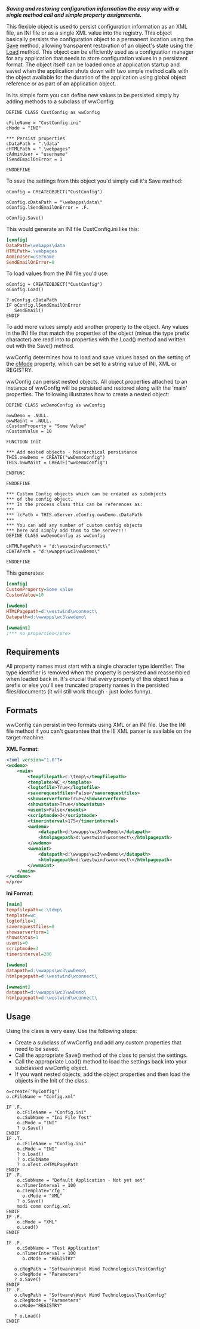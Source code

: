 ﻿***Saving and restoring configuration information the easy way with a single method call and simple property assignments.***  

This flexible object is used to persist configuration information as an XML file, an INI file or as a single XML value into the registry. This object basically persists the configuration object to a permanent location using the [Save](vfps://Topic/wwConfig%3A%3ASave) method, allowing transparent restoration of an object's state using the [Load](vfps://Topic/wwConfig%3A%3ALoad) method. This object can be efficiently used as a configuation manager for any application that needs to store configuration values in a persistent format. The object itself can be loaded once at application startup and saved when the application shuts down with two simple method calls with the object available for the duration of the application using global object reference or as part of an application object.

In its simple form you can define new values to be persisted simply by adding methods to a subclass of wwConfig:

```foxpro
DEFINE CLASS CustConfig as wwConfig

cFileName = "CustConfig.ini"
cMode = "INI"

*** Persist properties
cDataPath = ".\data"
cHTMLPath = ".\webpages"
cAdminUser = "username"
lSendEmailOnError = 1

ENDDEFINE
```

To save the settings from this object you'd simply call it's Save method:

```foxpro
oConfig = CREATEOBJECT("CustConfig")

oConfig.cDataPath = "\webapps\data\"
oConfig.lSendEmailOnError = .F.

oConfig.Save()
```

This would generate an INI file CustConfig.ini like this:

```ini
[config]
DataPath=\webapps\data
HTMLPath=.\webpages
AdminUser=username
SendEmailOnError=0
```

To load values from the INI file you'd use:

```foxpro
oConfig = CREATEOBJECT("CustConfig")
oConfig.Load()

? oConfig.cDataPath
IF oConfig.lSendEmailOnError
   SendEmail()
ENDIF
```

To add more values simply add another property to the object. Any values in the INI file that match the properties of the object (minus the type prefix character) are read into to properties with the Load() method and written out with the Save() method.

wwConfig determines how to load and save values based on the setting of the [cMode](vfps://Topic/wwConfig%3A%3AcMode) property, which can be set to a string value of INI, XML or REGISTRY.

wwConfig can persist nested objects. All object properties attached to an instance of wwConfig will be persisted and restored along with the 'main' properties. The following illustrates how to create a nested object:

```foxpro
DEFINE CLASS wcDemoConfig as wwConfig

owwDemo = .NULL.
owwMaint = .NULL.
cCustomProperty = "Some Value"
nCustomValue = 10

FUNCTION Init

*** Add nested objects - hierarchical persistance
THIS.owwDemo = CREATE("wwDemoConfig")
THIS.owwMaint = CREATE("wwDemoConfig")

ENDFUNC

ENDDEFINE

*** Custom Config objects which can be created as subobjects
*** of the config object.
*** In the process class this can be references as:
***
*** lcPath = THIS.oServer.oConfig.owwDemo.cDataPath
***
*** You can add any number of custom config objects
*** here and simply add them to the server!!!
DEFINE CLASS wwDemoConfig as wwConfig

cHTMLPagePath = "d:\westwind\wconnect\"
cDATAPath = "d:\wwapps\wc3\wwDemo\"

ENDDEFINE
```

This generates:
```ini
[config]
CustomProperty=Some value
CustomValue=10

[wwdemo]
HTMLPagepath=d:\westwind\wconnect\
Datapath=d:\wwapps\wc3\wwdemo\

[wwmaint]
;*** no properties</pre>
```

## Requirements
All property names must start with a single character type identifier. The type identifier is removed when the property is persisted and reassembled when loaded back in. It's crucial that every property of this object has a prefix or else you'll see truncated property names in the persisted files/documents (it will still work though - just looks funny).

## Formats
wwConfig can persist in two formats using XML or an INI file. Use the INI file method if you can't guarantee that the IE XML parser is available on the target machine.

**XML Format:**  

```xml
<?xml version="1.0"?>
<wcdemo>
	<main>
		<tempfilepath>c:\temp\</tempfilepath>
		<template>WC_</template>
		<logtofile>True</logtofile>
		<saverequestfiles>False</saverequestfiles>
		<showserverform>True</showserverform>
		<showstatus>True</showstatus>
		<usemts>False</usemts>
		<scriptmode>3</scriptmode>
		<timerinterval>175</timerinterval>
		<wwdemo>
			<datapath>d:\wwapps\wc3\wwDemo\</datapath>
			<htmlpagepath>d:\westwind\wconnect\</htmlpagepath>
		</wwdemo>
		<wwmaint>
			<datapath>d:\wwapps\wc3\wwDemo\</datapath>
			<htmlpagepath>d:\westwind\wconnect\</htmlpagepath>
		</wwmaint>
	</main>
</wcdemo>
</pre>
```

**Ini Format:**  

```ini
[main]
tempfilepath=c:\temp\
template=wc_
logtofile=1
saverequestfiles=0
showserverform=1
showstatus=1
usemts=0
scriptmode=3
timerinterval=200

[wwdemo]
datapath=d:\wwapps\wc3\wwDemo\
htmlpagepath=d:\westwind\wconnect\

[wwmaint]
datapath=d:\wwapps\wc3\wwDemo\
htmlpagepath=d:\westwind\wconnect\
```

## Usage
Using the class is very easy. Use the following steps:

* Create a subclass of wwConfig and add any custom properties that need to be saved.
* Call the appropriate Save() method of the class to persist the settings.
* Call the appropriate Load() method to load the settings back into your subclassed wwConfig object.
* If you want nested objects, add the object properties and then load the objects in the Init of the class.

```foxpro
o=create("MyConfig")
o.cFileName = "Config.xml"

IF .F.
    o.cFileName = "Config.ini"
    o.cSubName = "Ini File Test"
    o.cMode = "INI"
    ? o.Save()
ENDIF    
IF .T.
    o.cFileName = "Config.ini"
    o.cMode = "INI"
    ? o.Load()
    ? o.cSubName
    ? o.oTest.cHTMLPagePath
ENDIF
IF .F.
	o.cSubName = "Default Application - Not yet set"
	o.nTimerInterval = 100
	o.cTemplate="cfg_"
      o.cMode = "XML"
	? o.Save() 
	modi comm config.xml
ENDIF
IF .F.
    o.cMode = "XML"
    o.Load()
ENDIF

IF .F.
	o.cSubName = "Test Application"
	o.nTimerInterval = 100
      o.cMode = "REGISTRY"

   o.cRegPath = "Software\West Wind Technologies\TestConfig"
   o.cRegNode = "Parameters"
   ? o.Save()
ENDIF
IF .F.   
   o.cRegPath = "Software\West Wind Technologies\TestConfig"
   o.cRegNode = "Parameters"
   o.cMode="REGISTRY"
   
   ? o.Load()
ENDIF
```